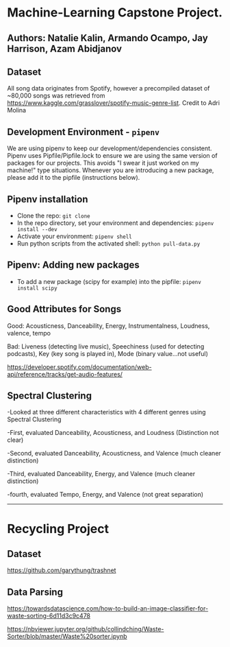 # Machine-Learning Capstone Project.

## Authors: Natalie Kalin, Armando Ocampo, Jay Harrison, Azam Abidjanov

## Dataset
All song data originates from Spotify, however a precompiled dataset of ~80,000 songs was retrieved from https://www.kaggle.com/grasslover/spotify-music-genre-list. Credit to Adri Molina 

## Development Environment - `pipenv`
We are using pipenv to keep our development/dependencies consistent.
Pipenv uses Pipfile/Pipfile.lock to ensure we are using the same version
of packages for our projects. This avoids "I swear it just worked on my machine!" type situations.
Whenever you are introducing a new package, please add it to the pipfile (instructions below).

## Pipenv installation
+ Clone the repo: `git clone`
+ In the repo directory, set your environment and dependencies: `pipenv install --dev`
+ Activate your environment: `pipenv shell`
+ Run python scripts from the activated shell: `python pull-data.py`

## Pipenv: Adding new packages
+ To add a new package (scipy for example) into the pipfile: `pipenv install scipy`

## Good Attributes for Songs

Good: Acousticness, Danceability, Energy, Instrumentalness, Loudness, valence, tempo

Bad: Liveness (detecting live music), Speechiness (used for detecting podcasts), Key (key song is played in), Mode (binary value...not useful)

https://developer.spotify.com/documentation/web-api/reference/tracks/get-audio-features/

## Spectral Clustering

-Looked at three different characteristics with 4 different genres using Spectral Clustering

-First, evaluated Danceability, Acousticness, and Loudness (Distinction not clear)

-Second, evaluated Danceability, Acousticness, and Valence (much cleaner distinction)

-Third, evaluated Danceability, Energy, and Valence (much cleaner distinction)

-fourth, evaluated Tempo, Energy, and Valence (not great separation)

---------------------------------------------------------------------------------------------------------------------------------------

# Recycling Project

## Dataset
https://github.com/garythung/trashnet

## Data Parsing
https://towardsdatascience.com/how-to-build-an-image-classifier-for-waste-sorting-6d11d3c9c478

https://nbviewer.jupyter.org/github/collindching/Waste-Sorter/blob/master/Waste%20sorter.ipynb
